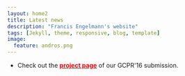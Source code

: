 ```yaml
---
layout: home2
title: Latest news
description: "Francis Engelmann's website"
tags: [Jekyll, theme, responsive, blog, template]
image:
  feature: andros.png
---
```


<section>
<ul>
<li>Check out the <a href="http://www.vision.rwth-aachen.de/page/shape_priors"><font color="red"><strong>project page</strong></font></a> of our GCPR'16 submission.</li>
</section>




